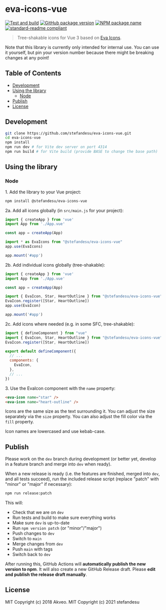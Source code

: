 # eva-icons-vue
[![Test and build](https://github.com/stefandesu/eva-icons-vue/actions/workflows/test-and-build.yml/badge.svg)](https://github.com/stefandesu/eva-icons-vue/actions/workflows/test-and-build.yml)
[![GitHub package version](https://img.shields.io/github/package-json/v/stefandesu/eva-icons-vue.svg?label=version)](https://github.com/stefandesu/eva-icons-vue)
[![NPM package name](https://img.shields.io/badge/npm-eva--icons--vue-blue.svg)](https://www.npmjs.com/package/eva-icons-vue)
[![standard-readme compliant](https://img.shields.io/badge/readme%20style-standard-brightgreen.svg)](https://github.com/RichardLitt/standard-readme)

> Tree-shakable icons for Vue 3 based on [Eva Icons](https://akveo.github.io/eva-icons/).

Note that this library is currently only intended for internal use. You can use it yourself, but pin your version number because there might be breaking changes at any point!

## Table of Contents <!-- omit in toc -->
- [Development](#development)
- [Using the library](#using-the-library)
  - [Node](#node)
- [Publish](#publish)
- [License](#license)

## Development
```bash
git clone https://github.com/stefandesu/eva-icons-vue.git
cd eva-icons-vue
npm install
npm run dev # for Vite dev server on port 4314
npm run build # for Vite build (provide BASE to change the base path)
```

## Using the library

### Node

1\. Add the library to your Vue project:
```bash
npm install @stefandesu/eva-icons-vue
```

2a. Add all icons globally (in `src/main.js` for your project):
```js
import { createApp } from 'vue'
import App from './App.vue'

const app = createApp(App)

import * as EvaIcons from "@stefandesu/eva-icons-vue"
app.use(EvaIcons)

app.mount('#app')
```

2b. Add individual icons globally (tree-shakable):
```js
import { createApp } from 'vue'
import App from './App.vue'

const app = createApp(App)

import { EvaIcon, Star, HeartOutline } from "@stefandesu/eva-icons-vue"
EvaIcon.register([Star, HeartOutline])
app.use(EvaIcon)

app.mount('#app')
```

2c. Add icons where needed (e.g. in some SFC, tree-shakable):
```js
import { defineComponent } from "vue"
import { EvaIcon, Star, HeartOutline } from "@stefandesu/eva-icons-vue"
EvaIcon.register([Star, HeartOutline])

export default defineComponent({
  // ...
  components: {
    EvaIcon,
  },
  // ...
})
```

3\. Use the EvaIcon component with the `name` property:

```html
<eva-icon name="star" />
<eva-icon name="heart-outline" />
```

Icons are the same size as the text surrounding it. You can adjust the size separately via the `size` property. You can also adjust the fill color via the `fill` property.

Icon names are lowercased and use kebab-case.

## Publish
Please work on the `dev` branch during development (or better yet, develop in a feature branch and merge into `dev` when ready).

When a new release is ready (i.e. the features are finished, merged into `dev`, and all tests succeed), run the included release script (replace "patch" with "minor" or "major" if necessary):

```bash
npm run release:patch
```

This will:
- Check that we are on `dev`
- Run tests and build to make sure everything works
- Make sure `dev` is up-to-date
- Run `npm version patch` (or "minor"/"major")
- Push changes to `dev`
- Switch to `main`
- Merge changes from `dev`
- Push `main` with tags
- Switch back to `dev`

After running this, GitHub Actions will **automatically publish the new version to npm**. It will also create a new GitHub Release draft. Please **edit and publish the release draft manually**.

## License
MIT Copyright (c) 2018 Akveo.
MIT Copyright (c) 2021 stefandesu
